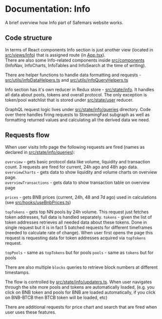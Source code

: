 # Documentation: Info

A brief overview how Info part of Safemars website works.

## Code structure

In terms of React components Info section is just another view (located in [src/views/Info](../src/views/Info)) that is assigned route (in [App.tsx](../src/App.tsx)).  
There are also some Info-related components inside [src/components](../src/components) (InfoNav, InfoCharts, InfoTables and InfoSearch at the time of writing).

There are helper functions to handle data formatting and requests - [src/utils/infoDataHelpers.ts](../src/utils/infoDataHelpers.ts) and [src/utils/infoQueryHelpers.ts](../src/utils/infoQueryHelpers.ts)

Info section has it's own reducer in Redux store - [src/state/info](../src/state/info). It handles all data about pools, tokens and overall protocol. The only exception is token/pool watchlist that is stored under [src/state/user](../src/state/user) reducer.

GraphQL request logic lives under [src/state/info/queries](../src/state/info/queries) directory. Code over there handles firing requests to StreamingFast subgraph as well as formatting returned values and calculating all the derived data we need.

## Requests flow

When user visits Info page the following requests are fired (names as declared in [src/state/info/queries](../src/state/info/queries)):

`overview` - gets basic protocol data like volume, liquidity and transaction count. 3 requests are fired for current, 24h ago and 48h ago data.  
`overviewCharts` - gets data to show liquidity and volume charts on overview page.  
`overviewTransactions` - gets data to show transaction table on overview page

`prices` - gets BNB prices (current, 24h, 48 and 7d ago) used in calculations (see [src/hooks/useBnbPrices.ts](../src/hooks/useBnbPrices.ts))

`topTokens` - gets top NN pools by 24h volume. This request just fetches token addresses, full data is handled separately.
`tokens` - given the list of token addresses retrieves all needed data about these tokens. Done in single request but it is in fact 5 batched requests for different timeframes (needed to calculate rate of change). When user first opens the page this request is requesting data for token addresses acquired via `topTokens` request.

`topPools` - same as `topTokens` but for pools
`pools` - same as `tokens` but for pools

There are also multiple `blocks` queries to retrieve block numbers at different timestamps.

The flow is controlled by [src/state/info/updaters.ts](../src/state/info/updaters.ts). When user navigates through the site more pools and tokens are automatically loaded, (e.g. you click on BNB token and pools for BNB are loaded automatically, if you click on BNB-BTCB then BTCB token will be loaded, etc)

There are additional requests for price chart and search that are fired when user uses these features.
